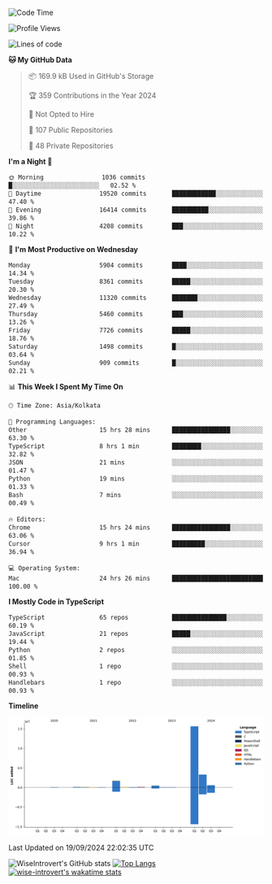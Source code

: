 <!--START_SECTION:waka-->
![Code Time](http://img.shields.io/badge/Code%20Time-1%2C624%20hrs%2037%20mins-blue)

![Profile Views](http://img.shields.io/badge/Profile%20Views-0-blue)

![Lines of code](https://img.shields.io/badge/From%20Hello%20World%20I%27ve%20Written-22.4%20million%20lines%20of%20code-blue)

**🐱 My GitHub Data** 

> 📦 169.9 kB Used in GitHub's Storage 
 > 
> 🏆 359 Contributions in the Year 2024
 > 
> 🚫 Not Opted to Hire
 > 
> 📜 107 Public Repositories 
 > 
> 🔑 48 Private Repositories 
 > 
**I'm a Night 🦉** 

```text
🌞 Morning                1036 commits        █░░░░░░░░░░░░░░░░░░░░░░░░   02.52 % 
🌆 Daytime                19520 commits       ████████████░░░░░░░░░░░░░   47.40 % 
🌃 Evening                16414 commits       ██████████░░░░░░░░░░░░░░░   39.86 % 
🌙 Night                  4208 commits        ███░░░░░░░░░░░░░░░░░░░░░░   10.22 % 
```
📅 **I'm Most Productive on Wednesday** 

```text
Monday                   5904 commits        ████░░░░░░░░░░░░░░░░░░░░░   14.34 % 
Tuesday                  8361 commits        █████░░░░░░░░░░░░░░░░░░░░   20.30 % 
Wednesday                11320 commits       ███████░░░░░░░░░░░░░░░░░░   27.49 % 
Thursday                 5460 commits        ███░░░░░░░░░░░░░░░░░░░░░░   13.26 % 
Friday                   7726 commits        █████░░░░░░░░░░░░░░░░░░░░   18.76 % 
Saturday                 1498 commits        █░░░░░░░░░░░░░░░░░░░░░░░░   03.64 % 
Sunday                   909 commits         █░░░░░░░░░░░░░░░░░░░░░░░░   02.21 % 
```


📊 **This Week I Spent My Time On** 

```text
🕑︎ Time Zone: Asia/Kolkata

💬 Programming Languages: 
Other                    15 hrs 28 mins      ████████████████░░░░░░░░░   63.30 % 
TypeScript               8 hrs 1 min         ████████░░░░░░░░░░░░░░░░░   32.82 % 
JSON                     21 mins             ░░░░░░░░░░░░░░░░░░░░░░░░░   01.47 % 
Python                   19 mins             ░░░░░░░░░░░░░░░░░░░░░░░░░   01.33 % 
Bash                     7 mins              ░░░░░░░░░░░░░░░░░░░░░░░░░   00.49 % 

🔥 Editors: 
Chrome                   15 hrs 24 mins      ████████████████░░░░░░░░░   63.06 % 
Cursor                   9 hrs 1 min         █████████░░░░░░░░░░░░░░░░   36.94 % 

💻 Operating System: 
Mac                      24 hrs 26 mins      █████████████████████████   100.00 % 
```

**I Mostly Code in TypeScript** 

```text
TypeScript               65 repos            ███████████████░░░░░░░░░░   60.19 % 
JavaScript               21 repos            █████░░░░░░░░░░░░░░░░░░░░   19.44 % 
Python                   2 repos             ░░░░░░░░░░░░░░░░░░░░░░░░░   01.85 % 
Shell                    1 repo              ░░░░░░░░░░░░░░░░░░░░░░░░░   00.93 % 
Handlebars               1 repo              ░░░░░░░░░░░░░░░░░░░░░░░░░   00.93 % 
```



**Timeline**

![Lines of Code chart](https://raw.githubusercontent.com/wise-introvert/wise-introvert/master/assets/bar_graph.png)


 Last Updated on 19/09/2024 22:02:35 UTC
<!--END_SECTION:waka-->

![WiseIntrovert's GitHub stats](https://github-readme-stats.vercel.app/api?username=wise-introvert&count_private=true&show_icons=true)
[![Top Langs](https://github-readme-stats.vercel.app/api/top-langs/?username=wise-introvert&langs_count=10)](https://github.com/anuraghazra/github-readme-stats)
[![wise-introvert's wakatime stats](https://github-readme-stats.vercel.app/api/wakatime?username=wiseintrovert)](https://github.com/anuraghazra/github-readme-stats)
